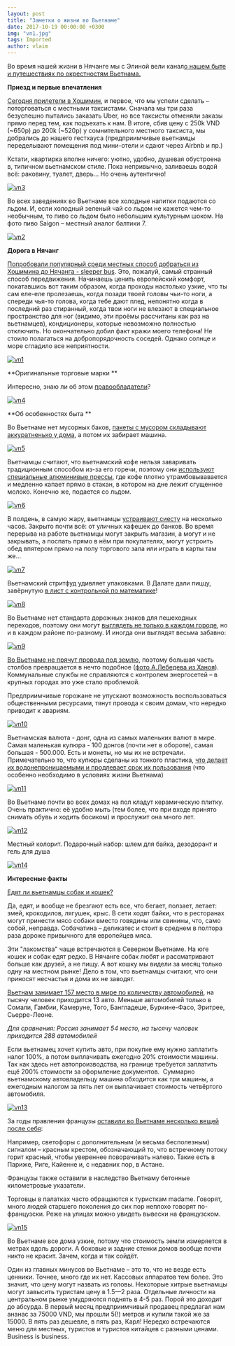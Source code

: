 ```yaml
---
layout: post
title: "Заметки о жизни во Вьетнаме"
date: 2017-10-19 00:00:00 +0300
img: "vn1.jpg"
tags: Imported
author: vlaim
---
```


Во время нашей жизни в Нячанге мы с Элиной вели канал[о нашем быте и путешествиях по окрестностям Вьетнама.](https://blog.alexeyev.me/2017/07/vietnotes/ "Vietnotes")

**Приезд и первые впечатления**

[Сегодня прилетели в Хошимин](https://t.me/vietnotes/10), и первое, что мы успели сделать – поторговаться с местными таксистами. Сначала мы три раза безуспешно пытались заказать Uber, но все таксисты отменяли заказы прямо перед тем, как подъехать к нам. В итоге, сбив цену с 250k VND (~650р) до 200k (~520р) у сомнительного местного таксиста, мы добрались до нашего гестхауса (предприимчивые вьетнамцы переделывают помещения под мини-отели и сдают через Airbnb и пр.)

Кстати, квартирка вполне ничего: уютно, удобно, душевая обустроена в, типичном вьетнамском стиле. Пока непривычно, заливаешь водой всё: раковину, туалет, дверь... Но очень аутентично!

[![vn3](/blog/assets/img/vn1.jpg)](/blog/assets/img/vn1.jpg)

Во всех заведениях во Вьетнаме все холодные напитки подаются со льдом. И, если холодный зеленый чай со льдом не кажется чем-то необычным, то пиво со льдом было небольшим культурным шоком. На фото пиво Saigon – местный аналог балтики 7.

[![vn2](/blog/assets/img/vn2.jpg)](/blog/assets/img/vn2.jpg)

**Дорога в Нячанг**

[Попробовали популярный среди местных способ добраться из Хошимина до Нячанга - sleeper bus](https://t.me/vietnotes/16). Это, пожалуй, самый странный способ передвижения. Начинаешь ценить европейский комфорт, покатавшись вот таким образом, когда проходы настолько узкие, что ты сам еле-еле пролезаешь, когда позади твоей головы чьи-то ноги, а спереди чья-то голова, когда тебе дают плед, непонятно когда в последний раз стиранный, когда твои ноги не влезают в специальное пространство для ног (видимо, эти проёмы рассчитаны как раз на вьетнамцев), кондиционеры, которые невозможно полностью отключить. Но окончательно добил факт кражи моего телефона! Не стоило полагаться на добропорядочность соседей. Однако солнце и море сгладило все неприятности.

[![vn1](/blog/assets/img/vn3.jpg)](/blog/assets/img/vn3.jpg)

**Оригинальные торговые марки **

Интересно, знаю ли об этом [правообладатели](https://t.me/vietnotes/20)?

[![vn4](/blog/assets/img/vn4.jpg)](/blog/assets/img/vn4.jpg)

**Об особенностях быта **

Во Вьетнаме нет мусорных баков, [пакеты с мусором складывают аккуратненько у дома](https://t.me/vietnotes/23), а потом их забирает машина.

[![vn5](/blog/assets/img/vn5.jpg)](/blog/assets/img/vn5.jpg)

Вьетнамцы считают, что вьетнамский кофе нельзя заваривать традиционным способом из-за его горечи, поэтому они [используют специальные алюминивые прессы](https://t.me/vietnotes/30), где кофе плотно утрамбовывавается и медленно капает прямо в стакан, в котором на дне лежит сгущенное молоко. Конечно же, подается со льдом.

[![vn6](/blog/assets/img/vn6.jpg)](/blog/assets/img/vn6.jpg)

В полдень, в самую жару, вьетнамцы [устраивают сиесту](https://t.me/vietnotes/41) на несколько часов. Закрыто почти всё: от уличных кафешек до банков. Во время перерыва на работе вьетнамцы могут закрыть магазин, а могут и не закрывать, а поспать прямо в нём при покупателях, могут устроить обед впятером прямо на полу торгового зала или играть в карты там же...

[![vn7](/blog/assets/img/vn7.jpg)](/blog/assets/img/vn7.jpg)

Вьетнамский стритфуд удивляет упаковками. В Далате дали пиццу, завёрнутую [в лист с контрольной по математике](https://t.me/vietnotes/36)!

[![vn8](/blog/assets/img/vn8.jpg)](/blog/assets/img/vn8.jpg)

Во Вьетнаме нет стандарта дорожных знаков для пешеходных переходов, поэтому они могут [выглядеть не только в каждом городе](https://t.me/vietnotes/45), но и в каждом районе по-разному. И иногда они выглядят весьма забавно:

[![vn9](/blog/assets/img/vn9.jpg)](/blog/assets/img/vn9.jpg)

[Во Вьетнаме не прячут провода под землю](https://t.me/vietnotes/57), поэтому большая часть столбов превращается в нечто подобное ([фото А.Лебедева из Ханоя](http://www.tema.ru/travel/vietnam-1/)). Коммунальные службы не справляются с контролем энергосетей – в крупных городах это уже стало проблемой.

Предприимчивые горожане не упускают возможность воспользоваться общественными ресурсами, тянут провода к своим домам, что нередко приводит к авариям.

[![vn10](/blog/assets/img/vn10.jpg)](/blog/assets/img/vn10.jpg)

Вьетнамская валюта - донг, одна из самых маленьких валют в мире. Самая маленькая купюра - 100 донгов (почти нет в обороте), самая большая - 500.000\. Есть и монеты, но мы их не встречали. Примечательно то, что купюры сделаны из тонкого пластика, [что делает их водонепроницаемыми и продлевает срок их пользования](https://t.me/vietnotes/51) (что особенно необходимо в условиях жизни Вьетнама)

[![vn11](/blog/assets/img/vn11.jpg)](/blog/assets/img/vn11.jpg)

Во Вьетнаме почти во всех домах на пол кладут керамическую плитку. Очень практично: её удобно мыть (тем более, что при входе принято снимать обувь и ходить босиком) и прослужит она много лет.

[![vn12](/blog/assets/img/vn12.jpg)](/blog/assets/img/vn12.jpg)

Местный колорит. Подарочный набор: шлем для байка, дезодорант и гель для душа

[![vn14](/blog/assets/img/vn14.jpg)](/blog/assets/img/vn14.jpg)

**Интересные факты**

[Едят ли вьетнамцы собак и кошек?](https://t.me/vietnotes/54)

Да, едят, и вообще не брезгают есть все, что бегает, ползает, летает: змей, крокодилов, лягушек, крыс. В сети ходят байки, что в ресторанах могут принести мясо собаки вместо говядины или свинины, что, само собой, неправда. Собачатина – деликатес и стоит в среднем в полтора раза дороже привычного для европейцев мяса.

Эти "лакомства" чаще встречаются в Северном Вьетнаме. На юге кошек и собак едят редко. В Нячанге собак любят и рассматривают больше как друзей, а не пищу. А вот кошку мы видели за месяц только одну на местном рынке! Дело в том, что вьетнамцы считают, что они приносят несчастья и дома их не заводят.

[Вьетнам занимает 157 место в мире по количеству автомобилей](https://t.me/vietnotes/48), на тысячу человек приходится 13 авто. Меньше автомобилей только в Сомали, Гамбии, Камеруне, Того, Бангладеше, Буркине-Фасо, Эритрее, Сьерре-Леоне.

_Для сравнения: Россия занимает 54 место, на тысячу человек приходится 288 автомобилей_

Если вьетнамец хочет купить авто, при покупке ему нужно заплатить налог 100%, а потом выплачивать ежегодно 20% стоимости машины. Так как здесь нет автопроизводства, на границе требуется заплатить ещё 200% стоимости за оформление документов.  Суммарно вьетнамскому автовладельцу машина обходится как три машины, а ежегодным налогом за пять лет он выплачивает стоимость четвёртого автомобиля.

[![vn13](/blog/assets/img/vn13.jpg)](/blog/assets/img/vn13.jpg)

За годы правления французы [оставили во Вьетнаме несколько вещей после себя](https://t.me/vietnotes/49):

Например, светофоры с дополнительным (и весьма бесполезным) сигналом – красным крестом, обозначающий то, что встречному потоку горит красный, чтобы увереннее поворачивать налево. Такие есть в Париже, Риге, Кайенне и, с недавних пор, в Астане.

Французы также оставили в наследство Вьетнаму бетонные километровые указатели.

Торговцы в палатках часто обращаются к туристкам madame. Говорят, много людей старшего поколения до сих пор неплохо говорят по-французски. Реже на улицах можно увидеть вывески на французском.

[![vn15](/blog/assets/img/vn15.jpg)](/blog/assets/img/vn15.jpg)

Во Вьетнаме все дома узкие, потому что стоимость земли измеряется в метрах вдоль дороги. А боковые и задние стенки домов вообще почти никто не красит. Зачем, когда и так сойдёт.

Один из главных минусов во Вьетнаме – это то, что не везде есть ценники. Точнее, много где их нет. Кассовых аппаратов тем более. Это значит, что цену могут назвать из головы. Некоторые хитрые вьетнамцы могут завысить туристам цену в 1.5—2 раза. Отдельные личности на центральном рынке умудряются поднять в 4-5 раз. Порой это доходит до абсурда. В первый месяц предприимчивый продавец предлагал нам ананас за 75000 VND, мы прошли 5(!) метров и  купили такой же за 15000\. В пять раз дешевле, в пять раз, Карл!  Нередко встречаются меню для местных, туристов и туристов китайцев с разными ценами. Business is business.